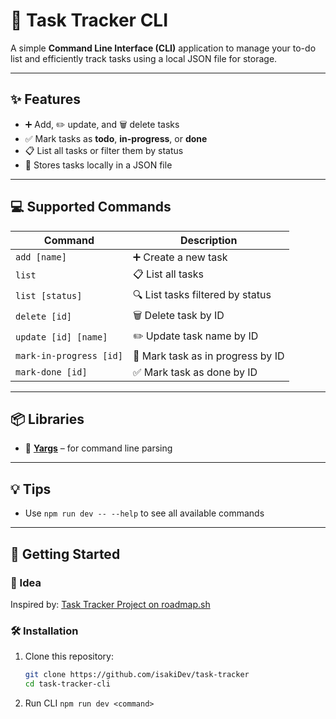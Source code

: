 # 📝 Task Tracker CLI

A simple **Command Line Interface (CLI)** application to manage your to-do list and efficiently track tasks using a local JSON file for storage.

---

## ✨ Features

- ➕ Add, ✏️ update, and 🗑️ delete tasks  
- ✅ Mark tasks as **todo**, **in-progress**, or **done**  
- 📋 List all tasks or filter them by status  
- 💾 Stores tasks locally in a JSON file  

---

## 💻 Supported Commands

| Command                 | Description                      |
| ----------------------- | -------------------------------- |
| `add [name]`            | ➕ Create a new task              |
| `list`                  | 📋 List all tasks                 |
| `list [status]`         | 🔍 List tasks filtered by status  |
| `delete [id]`           | 🗑️ Delete task by ID              |
| `update [id] [name]`    | ✏️ Update task name by ID         |
| `mark-in-progress [id]` | 🚧 Mark task as in progress by ID |
| `mark-done [id]`        | ✅ Mark task as done by ID        |

---

## 📦 Libraries

- 🧰 **[Yargs](https://www.npmjs.com/package/yargs)** – for command line parsing

---

## 💡 Tips

- Use `npm run dev -- --help` to see all available commands

---

## 🚀 Getting Started

### 🧠 Idea

Inspired by: [Task Tracker Project on roadmap.sh](https://roadmap.sh/projects/task-tracker)

### 🛠️ Installation

1. Clone this repository:
   ```bash
   git clone https://github.com/isakiDev/task-tracker
   cd task-tracker-cli
2. Run CLI
    ```npm run dev <command>```